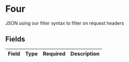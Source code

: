 # Four

JSON using our filter syntax to filter on request headers


## Fields

| Field       | Type        | Required    | Description |
| ----------- | ----------- | ----------- | ----------- |